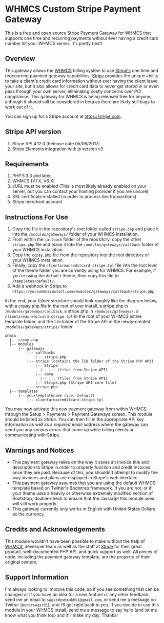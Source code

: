WHMCS Custom Stripe Payment Gateway
============

This is a free and open source Stripe Payment Gateway for WHMCS that supports one time and recurring payments without ever having a credit card number hit your WHMCS server. It's pretty neat!

## Overview

This gateway allows the [WHMCS](http://www.whmcs.com) billing system to use [Stripe's](https://www.stripe.com) one time and reoccurring payment gateway capabilities. [Stripe](https://www.stripe.com) provides the unique ability to take a client's credit card information without ever having the client leave your site, but it also allows for credit card data to never get stored in or even pass through your own server, eliminating costly concerns over PCI compliance. This gateway for WHMCS is being released free for anyone, although it should still be considered in beta as there are likely still bugs to work out of it.


You can sign up for a Stripe account at https://stripe.com.

## Stripe API version

1. Stripe API 4.12.0 (Release date 05/06/2017)
2. Stripe Elements integration with js version v3

## Requirements

1. PHP 5.3.3 and later.
2. WHMCS (V7.X, V6.X)
3. cURL must be enabled (This is most likely already enabled on your server, but you can contact your hosting provider if you are unsure)
4. SSL certificate installed (in order to process live transactions)
5. Stripe merchant account

## Instructions For Use

1. Copy the file in the repository's root folder called `stripe.php` and place it into the `/modules/gateways/` folder of your WHMCS installation.
2. From within the `callback` folder of the repository, copy the other `stripe.php` file and place it into the `/modules/gateways/callback` folder of your WHMCS installation.
3. Copy the `ccpay.php` file from the repository into the root directory of your WHMCS installation.
4. Finally, copy the `clientareacreditcard-stripe.tpl` file into the root level of the theme folder you are currently using for WHMCS. For example, if you're using the `default` theme, then copy this file to `/templates/default/`.
5. Add a webhook in Stripe to `https://yourwhmcsinstall.com/modules/gateways/callback/stripe.php`.

In the end, your folder structure should look roughly like the diagram below, with a ccpay.php file in the root of your install, a stripe.php in `/modules/gateways/callback`, a stripe.php in `/modules/gateways/`, a `clientareacreditcard-stripe.tpl` in the root of your WHMCS active template folder, and the `lib` folder of the Stripe API in the newly-created `/modules/gateways/stripe/` folder.

```
whmcs
  |-- ccpay.php
  |-- modules
  	  |-- gateways
  	  	  |-- callbacks
  	  	  	  |-- stripe.php
  	  	  |-- stripe (contains the lib folder of the Stripe PHP API)
  	  	  	  |-- Stripe
  	  	  	  	|-- ... (files from Stripe API)
  	  	  	  |-- data
  	  	  	  	|-- ... (files from Stripe API)
  	  	  	  |-- Stripe.php (Stripe API core file)
  	  	  |-- stripe.php
  |-- templates
  	  |-- yourtemplatename (i.e. default)
  	      |-- clientareacreditcard-stripe.tpl
 ```

You may now activate this new payment gateway from within WHMCS through the Setup > Payments > Payment Gateways screen. This module should be listed as *Stripe*. You can then fill in the appropriate API key information as well as a *required* email address where the gateway can send you any serious errors that come up while billing clients or communicating with Stripe.

## Warnings and Notices

+ This payment gateway relies on the way it saves an Invoice title and description to Stripe in order to properly function and credit invoices once they are paid. Because of this, you shouldn't attempt to modify the way invoices and plans are displayed in Stripe's web interface.
+ This payment gateway assumes that you are using the default WHMCS template based on Twitter's Bootstrap framework. If you are not, or if your theme uses a heavily or otherwise extremely modified version of Bootstrap, double-check to ensure that the Javscript this module uses will still work properly.
+ This gateway currently only works in English with United States Dollars as the currency.

## Credits and Acknowledgements

This module wouldn't have been possible to make without the help of [WHMCS'](http://www.whmcs.com) developer team as well as the staff at [Stripe](https://www.stripe.com) for their great product, well-documented PHP API, and quick support as well. All pieces of code, including the payment gateway template, are the property of their original owners.

## Support Information

I'm always looking to improve this code, so if you see something that can be changed or if you have an idea for a new feature or any other feedback, send me an email to `sagasdeshmukh91@gmail.com`, or send me a message on Twitter (`@starsagar91`), and I'll get right back to you. If you decide to use this module in your WHMCS install, send me a message to say hello (and let me know what you think too) and it'll make my day. Thanks!